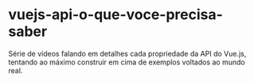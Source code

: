 # vuejs-api-o-que-voce-precisa-saber
Série de vídeos falando em detalhes cada propriedade da API do Vue.js, tentando ao máximo construir em cima de exemplos voltados ao mundo real.
